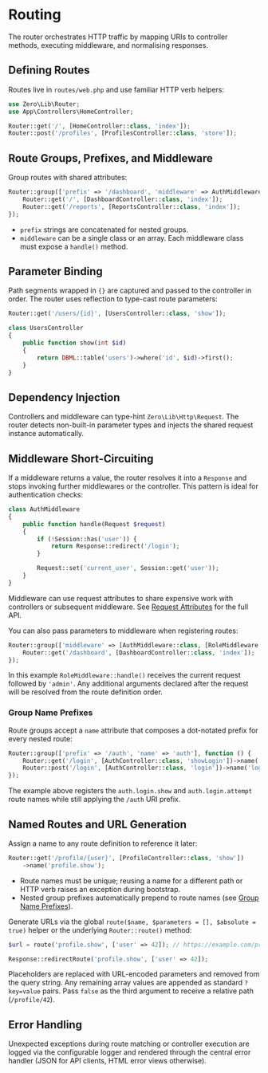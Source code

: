 # Routing

The router orchestrates HTTP traffic by mapping URIs to controller methods, executing middleware, and normalising responses.

## Defining Routes

Routes live in `routes/web.php` and use familiar HTTP verb helpers:

```php
use Zero\Lib\Router;
use App\Controllers\HomeController;

Router::get('/', [HomeController::class, 'index']);
Router::post('/profiles', [ProfilesController::class, 'store']);
```

## Route Groups, Prefixes, and Middleware

Group routes with shared attributes:

```php
Router::group(['prefix' => '/dashboard', 'middleware' => AuthMiddleware::class], function () {
    Router::get('/', [DashboardController::class, 'index']);
    Router::get('/reports', [ReportsController::class, 'index']);
});
```

- `prefix` strings are concatenated for nested groups.
- `middleware` can be a single class or an array. Each middleware class must expose a `handle()` method.

## Parameter Binding

Path segments wrapped in `{}` are captured and passed to the controller in order. The router uses reflection to type-cast route parameters:

```php
Router::get('/users/{id}', [UsersController::class, 'show']);
```

```php
class UsersController
{
    public function show(int $id)
    {
        return DBML::table('users')->where('id', $id)->first();
    }
}
```

## Dependency Injection

Controllers and middleware can type-hint `Zero\Lib\Http\Request`. The router detects non-built-in parameter types and injects the shared request instance automatically.

## Middleware Short-Circuiting

If a middleware returns a value, the router resolves it into a `Response` and stops invoking further middlewares or the controller. This pattern is ideal for authentication checks:

```php
class AuthMiddleware
{
    public function handle(Request $request)
    {
        if (!Session::has('user')) {
            return Response::redirect('/login');
        }

        Request::set('current_user', Session::get('user'));
    }
}
```

Middleware can use request attributes to share expensive work with controllers or subsequent middleware. See [Request Attributes](/docs/request-response#request-attributes) for the full API.

You can also pass parameters to middleware when registering routes:

```php
Router::group(['middleware' => [AuthMiddleware::class, [RoleMiddleware::class, 'admin']]], function () {
    Router::get('/dashboard', [DashboardController::class, 'index']);
});
```

In this example `RoleMiddleware::handle()` receives the current request followed by `'admin'`. Any additional arguments declared after the request will be resolved from the route definition order.

### Group Name Prefixes

Route groups accept a `name` attribute that composes a dot-notated prefix for every nested route:

```php
Router::group(['prefix' => '/auth', 'name' => 'auth'], function () {
    Router::get('/login', [AuthController::class, 'showLogin'])->name('login.show');
    Router::post('/login', [AuthController::class, 'login'])->name('login.attempt');
});
```

The example above registers the `auth.login.show` and `auth.login.attempt` route names while still applying the `/auth` URI prefix.

## Named Routes and URL Generation

Assign a name to any route definition to reference it later:

```php
Router::get('/profile/{user}', [ProfileController::class, 'show'])
    ->name('profile.show');
```

- Route names must be unique; reusing a name for a different path or HTTP verb raises an exception during bootstrap.
- Nested group prefixes automatically prepend to route names (see [Group Name Prefixes](#group-name-prefixes)).

Generate URLs via the global `route($name, $parameters = [], $absolute = true)` helper or the underlying `Router::route()` method:

```php
$url = route('profile.show', ['user' => 42]); // https://example.com/profile/42

Response::redirectRoute('profile.show', ['user' => 42]);
```

Placeholders are replaced with URL-encoded parameters and removed from the query string. Any remaining array values are appended as standard `?key=value` pairs. Pass `false` as the third argument to receive a relative path (`/profile/42`).

## Error Handling

Unexpected exceptions during route matching or controller execution are logged via the configurable logger and rendered through the central error handler (JSON for API clients, HTML error views otherwise).
